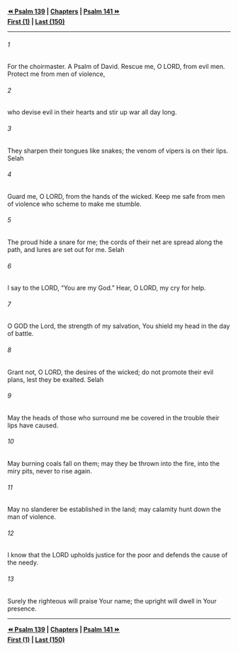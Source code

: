   
**[⏪ Psalm 139](./Psalm%20139.md) | [Chapters](./_index.md) | [Psalm 141 ⏩](./Psalm%20141.md)**  
**[First (1)](./Psalm%201.md) | [Last (150)](./Psalm%20150.md)**  
  
---  
  
###### 1  
For the choirmaster. A Psalm of David. Rescue me, O LORD, from evil men. Protect me from men of violence,  
  
###### 2  
who devise evil in their hearts and stir up war all day long.  
  
###### 3  
They sharpen their tongues like snakes; the venom of vipers is on their lips. Selah  
  
###### 4  
Guard me, O LORD, from the hands of the wicked. Keep me safe from men of violence who scheme to make me stumble.  
  
###### 5  
The proud hide a snare for me; the cords of their net are spread along the path, and lures are set out for me. Selah  
  
###### 6  
I say to the LORD, “You are my God.” Hear, O LORD, my cry for help.  
  
###### 7  
O GOD the Lord, the strength of my salvation, You shield my head in the day of battle.  
  
###### 8  
Grant not, O LORD, the desires of the wicked; do not promote their evil plans, lest they be exalted. Selah  
  
###### 9  
May the heads of those who surround me be covered in the trouble their lips have caused.  
  
###### 10  
May burning coals fall on them; may they be thrown into the fire, into the miry pits, never to rise again.  
  
###### 11  
May no slanderer be established in the land; may calamity hunt down the man of violence.  
  
###### 12  
I know that the LORD upholds justice for the poor and defends the cause of the needy.  
  
###### 13  
Surely the righteous will praise Your name; the upright will dwell in Your presence.  
  
  
---  
  
**[⏪ Psalm 139](./Psalm%20139.md) | [Chapters](./_index.md) | [Psalm 141 ⏩](./Psalm%20141.md)**  
**[First (1)](./Psalm%201.md) | [Last (150)](./Psalm%20150.md)**  
  
